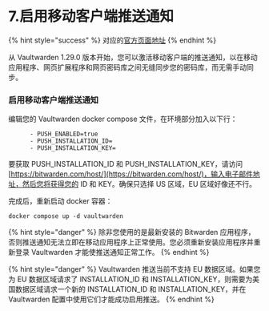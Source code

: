 # 7.启用移动客户端推送通知

{% hint style="success" %}
对应的[官方页面地址](https://github.com/dani-garcia/vaultwarden/wiki/Enabling-Mobile-Client-push-notification)
{% endhint %}

从 Vaultwarden 1.29.0 版本开始，您可以激活移动客户端的推送通知，以在移动应用程序、网页扩展程序和网页密码库之间无缝同步您的密码库，而无需手动同步。

### 启用移动客户端推送通知 <a href="#enable-mobile-client-push-notification" id="enable-mobile-client-push-notification"></a>

编辑您的 Vaultwarden docker compose 文件，在环境部分加入以下行：

```
      - PUSH_ENABLED=true
      - PUSH_INSTALLATION_ID=
      - PUSH_INSTALLATION_KEY=
```

要获取 PUSH\_INSTALLATION\_ID 和 PUSH\_INSTALLATION\_KEY，请访问 [https://bitwarden.com/host/](https://bitwarden.com/host/)，输入电子邮件地址，然后您将获得您的 ID 和 KEY。确保只选择 US 区域，EU 区域好像还不行。

完成后，重新启动 docker 容器：

```
docker compose up -d vaultwarden
```

{% hint style="danger" %}
除非您使用的是最新安装的 Bitwarden 应用程序，否则推送通知无法立即在移动应用程序上正常使用。您必须重新安装应用程序并重新登录 Vaultwarden 才能使推送通知正常工作。
{% endhint %}

{% hint style="danger" %}
Vaultwarden 推送当前不支持 EU 数据区域。如果您为 EU 数据区域请求了 INSTALLATION\_ID 和 INSTALLATION\_KEY，则需要为美国数据区域请求一个新的 INSTALLATION\_ID 和 INSTALLATION\_KEY，并在 Vaultwarden 配置中使用它们才能成功启用推送。
{% endhint %}
